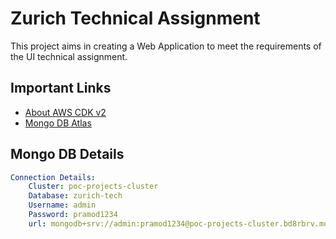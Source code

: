 # Zurich Technical Assignment

This project aims in creating a Web Application to meet the requirements of the UI technical assignment.


## Important Links
- [About AWS CDK v2](https://www.youtube.com/watch?v=T-H4nJQyMig)
- [Mongo DB Atlas](https://account.mongodb.com)


## Mongo DB Details

```yaml
Connection Details:
	Cluster: poc-projects-cluster
	Database: zurich-tech
	Username: admin
	Password: pramod1234
	url: mongodb+srv://admin:pramod1234@poc-projects-cluster.bd8rbrv.mongodb.net/zurich-tech?authSource=admin&readPreference=primary&appname=MongoDB%20Compass&ssl=true 
```	
